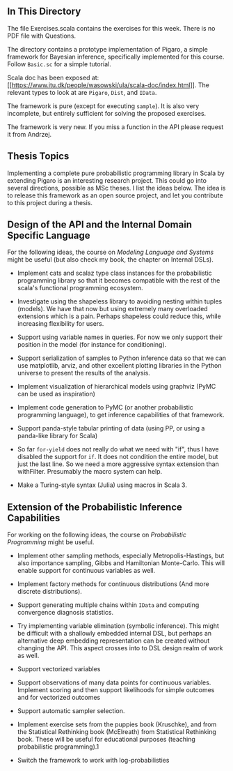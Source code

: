 In This Directory
-----------------

The file Exercises.scala contains the exercises for this week. There
is no PDF file with Questions.

The directory contains a prototype implementation of Pigaro, a simple
framework for Bayesian inference, specifically implemented for this
course.  Follow `Basic.sc` for a simple tutorial.

Scala doc has been exposed at:
[[https://www.itu.dk/people/wasowski/ula/scala-doc/index.html]]. The
relevant types to look at are `Pigaro`, `Dist`, and `IData`.

The framework is pure (except for executing `sample`). It is also very
incomplete, but entirely sufficient for solving the proposed
exercises.

The framework is very new. If you miss a function in the API please
request it from Andrzej.



Thesis Topics
-------------

Implementing a complete pure probabilistic programming library in
Scala by extending Pigaro is an interesting research project. This
could go into several directions, possible as MSc theses.  I list the
ideas below. The idea is to release this framework as an open source
project, and let you contribute to this project during a thesis.

## Design of the API and the Internal Domain Specific Language

For the following ideas, the course on _Modeling Language and Systems_
might be useful (but also check my book, the chapter on Internal
DSLs).

- Implement cats and scalaz type class instances for the probabilistic
  programming library so that it becomes compatible with the rest of the
  scala's functional programming ecosystem.

- Investigate using the shapeless library to avoiding nesting within
  tuples (models).  We have that now but using extremely many overloaded
  extensions which is a pain. Perhaps shapeless could reduce this,
  while increasing flexibility for users.

- Support using variable names in queries. For now we only support
  their position in the model (for instance for conditioning).

- Support serialization of samples to Python inference data so that we
  can use matplotlib, arviz, and other excellent plotting libraries in
  the Python universe to present the results of the analysis.

- Implement visualization of hierarchical models using graphviz (PyMC
  can be used as inspiration)

- Implement code generation to PyMC (or another probabilistic
  programming language), to get inference capabilities of that
  framework.

- Support panda-style tabular printing of data (using PP, or using a
  panda-like library for Scala)

- So far `for-yield` does not really do what we need with "if", thus I
  have disabled the support for `if`. It does not condition the entire
  model, but just the last line. So we need a more aggressive syntax
  extension than withFilter. Presumably the macro system can help.

- Make a Turing-style syntax (Julia) using macros in Scala 3.


## Extension of the Probabilistic Inference Capabilities

For working on the following ideas, the course on _Probabilistic
Programming_ might be useful.

- Implement other sampling methods, especially Metropolis-Hastings,
  but also importance sampling, Gibbs and Hamiltonian Monte-Carlo.
  This will enable support for continuous variables as well.

- Implement factory methods for continuous distributions (And more
  discrete distributions).

- Support generating multiple chains within `IData` and computing
  convergence diagnosis statistics.

- Try implementing variable elimination (symbolic inference). This
  might be difficult with a shallowly embedded internal DSL, but perhaps
  an alternative deep embedding representation can be created without
  changing the API. This aspect crosses into to DSL design realm of work
  as well.

- Support vectorized variables

- Support observations of many data points for continuous variables.
  Implement scoring and then support likelihoods for simple outcomes and
  for vectorized outcomes

- Support automatic sampler selection.

- Implement exercise sets from the puppies book (Kruschke), and from
  the Statistical Rethinking book (McElreath) from Statistical
  Rethinking book. These will be useful for educational purposes
  (teaching probabilistic programming).1

- Switch the framework to work with log-probabilisties

